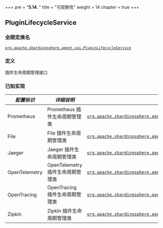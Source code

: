 +++
pre = "<b>5.14. </b>"
title = "可观察性"
weight = 14
chapter = true
+++

## PluginLifecycleService

### 全限定类名

[`org.apache.shardingsphere.agent.spi.PluginLifecycleService`](https://github.com/apache/shardingsphere/blob/master/agent/api/src/main/java/org/apache/shardingsphere/agent/spi/PluginLifecycleService.java)

### 定义

插件生命周期管理接口

### 已知实现

| *配置标识*      | *详细说明*                     | *全限定类名* |
| ------------- | ----------------------------- | ---------- |
| Prometheus    | Prometheus 插件生命周期管理类    | [`org.apache.shardingsphere.agent.plugin.metrics.prometheus.PrometheusPluginLifecycleService`](https://github.com/apache/shardingsphere/blob/master/agent/plugins/metrics/type/prometheus/src/main/java/org/apache/shardingsphere/agent/plugin/metrics/prometheus/PrometheusPluginLifecycleService.java) |
| File          | File 插件生命周期管理类          | [`org.apache.shardingsphere.agent.plugin.logging.file.FileLoggingPluginLifecycleService`](https://github.com/apache/shardingsphere/blob/master/agent/plugins/logging/type/file/src/main/java/org/apache/shardingsphere/agent/plugin/logging/file/FileLoggingPluginLifecycleService.java) |
| Jaeger        | Jaeger 插件生命周期管理类        | [`org.apache.shardingsphere.agent.plugin.tracing.jaeger.JaegerTracingPluginLifecycleService`](https://github.com/apache/shardingsphere/blob/master/agent/plugins/tracing/type/jaeger/src/main/java/org/apache/shardingsphere/agent/plugin/tracing/jaeger/JaegerTracingPluginLifecycleService.java) |
| OpenTelemetry | OpenTelemetry 插件生命周期管理类 | [`org.apache.shardingsphere.agent.plugin.tracing.opentelemetry.OpenTelemetryTracingPluginLifecycleService`](https://github.com/apache/shardingsphere/blob/master/agent/plugins/tracing/type/opentelemetry/src/main/java/org/apache/shardingsphere/agent/plugin/tracing/opentelemetry/OpenTelemetryTracingPluginLifecycleService.java) |
| OpenTracing   | OpenTracing 插件生命周期管理类   | [`org.apache.shardingsphere.agent.plugin.tracing.opentracing.OpenTracingPluginLifecycleService`](https://github.com/apache/shardingsphere/blob/master/agent/plugins/tracing/type/opentracing/src/main/java/org/apache/shardingsphere/agent/plugin/tracing/opentracing/OpenTracingPluginLifecycleService.java) |
| Zipkin        | Zipkin 插件生命周期管理类        | [`org.apache.shardingsphere.agent.plugin.tracing.zipkin.ZipkinTracingPluginLifecycleService`](https://github.com/apache/shardingsphere/blob/master/agent/plugins/tracing/type/zipkin/src/main/java/org/apache/shardingsphere/agent/plugin/tracing/zipkin/ZipkinTracingPluginLifecycleService.java) |

